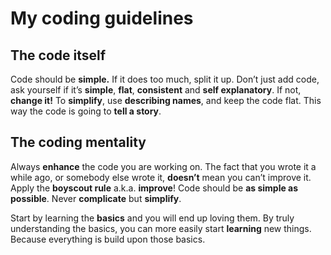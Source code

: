 # My coding guidelines

## The code itself

Code should be **simple.** If it does too much, split it up. Don’t just add code, ask yourself if it’s **simple**, **flat**, **consistent** and **self explanatory**. If not, **change it!** To **simplify**, use **describing names**, and keep the code flat. This way the code is going to **tell a story**.

## The coding mentality

Always **enhance** the code you are working on. The fact that you wrote it a while ago, or somebody else wrote it, **doesn’t** mean you can’t improve it. Apply the **boyscout rule** a.k.a. **improve**! Code should be **as simple as possible**. Never **complicate** but **simplify**.

Start by learning the **basics** and you will end up loving them. By truly understanding the basics, you can more easily start **learning** new things. Because everything is build upon those basics.
